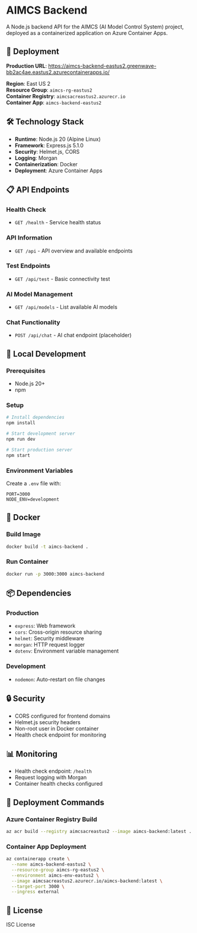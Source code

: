 # AIMCS Backend

A Node.js backend API for the AIMCS (AI Model Control System) project, deployed as a containerized application on Azure Container Apps.

## 🚀 Deployment

**Production URL**: https://aimcs-backend-eastus2.greenwave-bb2ac4ae.eastus2.azurecontainerapps.io/

**Region**: East US 2  
**Resource Group**: `aimcs-rg-eastus2`  
**Container Registry**: `aimcsacreastus2.azurecr.io`  
**Container App**: `aimcs-backend-eastus2`

## 🛠️ Technology Stack

- **Runtime**: Node.js 20 (Alpine Linux)
- **Framework**: Express.js 5.1.0
- **Security**: Helmet.js, CORS
- **Logging**: Morgan
- **Containerization**: Docker
- **Deployment**: Azure Container Apps

## 📋 API Endpoints

### Health Check
- `GET /health` - Service health status

### API Information
- `GET /api` - API overview and available endpoints

### Test Endpoints
- `GET /api/test` - Basic connectivity test

### AI Model Management
- `GET /api/models` - List available AI models

### Chat Functionality
- `POST /api/chat` - AI chat endpoint (placeholder)

## 🔧 Local Development

### Prerequisites
- Node.js 20+
- npm

### Setup
```bash
# Install dependencies
npm install

# Start development server
npm run dev

# Start production server
npm start
```

### Environment Variables
Create a `.env` file with:
```
PORT=3000
NODE_ENV=development
```

## 🐳 Docker

### Build Image
```bash
docker build -t aimcs-backend .
```

### Run Container
```bash
docker run -p 3000:3000 aimcs-backend
```

## 📦 Dependencies

### Production
- `express`: Web framework
- `cors`: Cross-origin resource sharing
- `helmet`: Security middleware
- `morgan`: HTTP request logger
- `dotenv`: Environment variable management

### Development
- `nodemon`: Auto-restart on file changes

## 🔒 Security

- CORS configured for frontend domains
- Helmet.js security headers
- Non-root user in Docker container
- Health check endpoint for monitoring

## 📊 Monitoring

- Health check endpoint: `/health`
- Request logging with Morgan
- Container health checks configured

## 🚀 Deployment Commands

### Azure Container Registry Build
```bash
az acr build --registry aimcsacreastus2 --image aimcs-backend:latest .
```

### Container App Deployment
```bash
az containerapp create \
  --name aimcs-backend-eastus2 \
  --resource-group aimcs-rg-eastus2 \
  --environment aimcs-env-eastus2 \
  --image aimcsacreastus2.azurecr.io/aimcs-backend:latest \
  --target-port 3000 \
  --ingress external
```

## 📝 License

ISC License